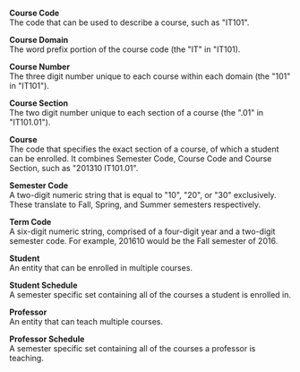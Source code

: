 **Course Code**  
    The code that can be used to describe a course, such as "IT101".
    
**Course Domain**  
    The word prefix portion of the course code (the "IT" in "IT101).
    
**Course Number**  
    The three digit number unique to each course within each domain (the "101" in "IT101").

**Course Section**  
    The two digit number unique to each section of a course (the ".01" in "IT101.01").
    
**Course**  
    The code that specifies the exact section of a course, of which a student can be enrolled. It combines Semester Code, Course Code and Course Section, such as "201310 IT101.01".
    
**Semester Code**  
    A two-digit numeric string that is equal to "10", "20", or "30" exclusively. These translate to Fall, Spring, and Summer semesters respectively.

**Term Code**  
    A six-digit numeric string, comprised of a four-digit year and a two-digit semester code. For example, 201610 would be the Fall semester of 2016.
    
**Student**  
    An entity that can be enrolled in multiple courses.

**Student Schedule**  
    A semester specific set containing all of the courses a student is enrolled in. 

**Professor**  
    An entity that can teach multiple courses.

**Professor Schedule**  
    A semester specific set containing all of the courses a professor is teaching. 
